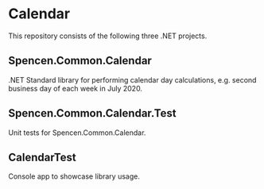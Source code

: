 # Calendar
This repository consists of the following three .NET projects.

## Spencen.Common.Calendar
.NET Standard library for performing calendar day calculations, e.g. second business day of each week in July 2020.

## Spencen.Common.Calendar.Test
Unit tests for Spencen.Common.Calendar.

## CalendarTest
Console app to showcase library usage.